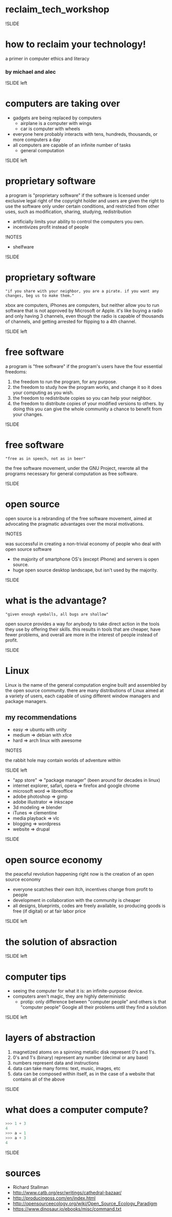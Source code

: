 # reclaim_tech_workshop

!SLIDE

# how to reclaim your technology!

a primer in computer ethics and literacy

###  by michael and alec

!SLIDE left

# computers are taking over

- gadgets are being replaced by computers
  - airplane is a computer with wings
  - car is computer with wheels
- everyone here probably interacts with tens, hundreds, thousands, or more computers a day
- all computers are capable of an infinite number of tasks
  - general computation

!SLIDE left

# proprietary software

a program is "proprietary software" if the software is licensed under exclusive legal right of the copyright holder and users are given the right to use the software only under certain conditions, and restricted from other uses, such as modification, sharing, studying, redistribution

- artificially limits your ability to control the computers you own.
- incentivizes profit instead of people

!NOTES

- shelfware

!SLIDE

# proprietary software

    "if you share with your neighbor, you are a pirate. if you want any changes, beg us to make them."

xbox are computers, iPhones are computers, but neither allow you to run software that is not approved by Microsoft or Apple. it's like buying a radio and only having 3 channels, even though the radio is capable of thousands of channels, and getting arrested for flipping to a 4th channel.

!SLIDE left

# free software

a program is "free software" if the program's users have the four essential freedoms: 

1. the freedom to run the program, for any purpose.
2. the freedom to study how the program works, and change it so it does your computing as you wish.
3. the freedom to redistribute copies so you can help your neighbor.
4. the freedom to distribute copies of your modified versions to others. by doing this you can give the whole community a chance to benefit from your changes.

!SLIDE

# free software

    "free as in speech, not as in beer"

the free software movement, under the GNU Project, rewrote all the programs necessary for general computation as free software.

!SLIDE

# open source

open source is a rebranding of the free software movement, aimed at advocating the pragmatic advantages over the moral motivations. 

!NOTES

was successful in creating a non-trivial economy of people who deal with open source software

- the majority of smartphone OS's (except iPhone) and servers is open source.
- huge open source desktop landscape, but isn't used by the majority. 

!SLIDE

# what is the advantage?

    "given enough eyeballs, all bugs are shallow"

open source provides a way for anybody to take direct action in the tools they use by offering their skills. this results in tools that are cheaper, have fewer problems, and overall are more in the interest of people instead of profit.

!SLIDE

# Linux

Linux is the name of the general computation engine built and assembled by the open source community. there are many distributions of Linux aimed at a variety of users, each capable of using different window managers and package managers.

## my recommendations

- easy => ubuntu with unity
- medium => debian with xfce
- hard => arch linux with awesome

!NOTES

the rabbit hole may contain worlds of adventure within

!SLIDE left

- "app store" => "package manager" (been around for decades in linux)
- internet explorer, safari, opera => firefox and google chrome
- microsoft word => libreoffice
- adobe photoshop => gimp
- adobe illustrator => inkscape
- 3d modeling => blender
- iTunes => clementine
- media playback => vlc
- blogging => wordpress
- website => drupal

!SLIDE

# open source economy

the peaceful revolution happening right now is the creation of an open source economy

- everyone scatches their own itch, incentives change from profit to people
- development in collaboration with the community is cheaper
- all designs, blueprints, codes are freely available, so producing goods is free (if digital) or at fair labor price

!SLIDE left

# the solution of absraction

!SLIDE left

# computer tips

- seeing the computer for what it is: an infinite-purpose device.
- computers aren't magic, they are highly deterministic
  - protip: only difference between "computer people" and others is that "computer people" Google all their problems until they find a solution

!SLIDE left

# layers of abstraction

1. magnetized atoms on a spinning metallic disk represent 0's and 1's.
2. 0's and 1's (binary) represent any number (decimal or any base)
3. numbers represent data and instructions
4. data can take many forms: text, music, images, etc
5. data can be composed within itself, as in the case of a website that contains all of the above

!SLIDE

# what does a computer compute?

```python
>>> 1 + 3
4
>>> a = 1
>>> a + 3
4
```

!SLIDE

# sources

- Richard Stallman
- http://www.catb.org/esr/writings/cathedral-bazaar/
- http://producingoss.com/en/index.html
- http://opensourceecology.org/wiki/Open_Source_Ecology_Paradigm
- https://www.dinosaur.io/ebooks/misc/command.txt
